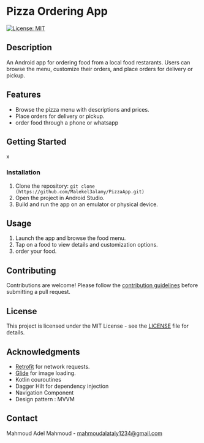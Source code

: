 # Pizza Ordering App

[![License: MIT](https://img.shields.io/badge/License-MIT-yellow.svg)](https://opensource.org/licenses/MIT)

## Description

An Android app for ordering food from a local food restarants. Users can browse the menu, customize their orders, and place orders for delivery or pickup.

## Features

* Browse the pizza menu with descriptions and prices.
* Place orders for delivery or pickup.
* order food through a phone or whatsapp

## Getting Started
x
### Installation

1. Clone the repository: `git clone (https://github.com/Malekel3alamy/PizzaApp.git)`
2. Open the project in Android Studio.
3. Build and run the app on an emulator or physical device.

## Usage

1. Launch the app and browse the food menu.
2. Tap on a food to view details and customization options.
3. order your food.


## Contributing

Contributions are welcome! Please follow the [contribution guidelines](CONTRIBUTING.md) before submitting a pull request.

## License

This project is licensed under the MIT License - see the [LICENSE](LICENSE) file for details.

## Acknowledgments

* [Retrofit](https://square.github.io/retrofit/) for network requests.
* [Glide](https://bumptech.github.io/glide/) for image loading.
* Kotlin couroutines
* Dagger Hilt for dependency injection
* Navigation Component
* Design pattern : MVVM
  

## Contact

Mahmoud Adel Mahmoud - mahmoudalataly1234@gmail.com

